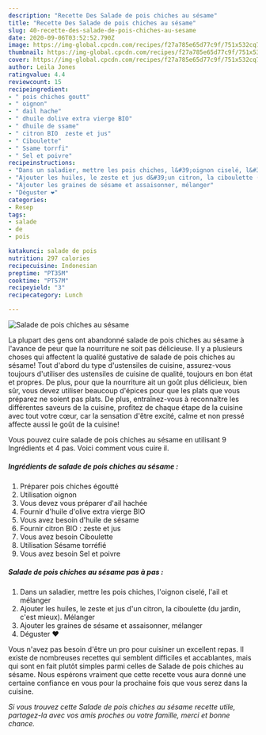 ```yaml
---
description: "Recette Des Salade de pois chiches au sésame"
title: "Recette Des Salade de pois chiches au sésame"
slug: 40-recette-des-salade-de-pois-chiches-au-sesame
date: 2020-09-06T03:52:52.790Z
image: https://img-global.cpcdn.com/recipes/f27a785e65d77c9f/751x532cq70/salade-de-pois-chiches-au-sesame-photo-principale-de-la-recette.jpg
thumbnail: https://img-global.cpcdn.com/recipes/f27a785e65d77c9f/751x532cq70/salade-de-pois-chiches-au-sesame-photo-principale-de-la-recette.jpg
cover: https://img-global.cpcdn.com/recipes/f27a785e65d77c9f/751x532cq70/salade-de-pois-chiches-au-sesame-photo-principale-de-la-recette.jpg
author: Leila Jones
ratingvalue: 4.4
reviewcount: 15
recipeingredient:
- " pois chiches goutt"
- " oignon"
- " dail hache"
- " dhuile dolive extra vierge BIO"
- " dhuile de ssame"
- " citron BIO  zeste et jus"
- " Ciboulette"
- " Ssame torrfi"
- " Sel et poivre"
recipeinstructions:
- "Dans un saladier, mettre les pois chiches, l&#39;oignon ciselé, l&#39;ail et mélanger"
- "Ajouter les huiles, le zeste et jus d&#39;un citron, la ciboulette (du jardin, c&#39;est mieux). Mélanger"
- "Ajouter les graines de sésame et assaisonner, mélanger"
- "Déguster ❤️"
categories:
- Resep
tags:
- salade
- de
- pois

katakunci: salade de pois 
nutrition: 297 calories
recipecuisine: Indonesian
preptime: "PT35M"
cooktime: "PT57M"
recipeyield: "3"
recipecategory: Lunch

---
```



![Salade de pois chiches au sésame](https://img-global.cpcdn.com/recipes/f27a785e65d77c9f/751x532cq70/salade-de-pois-chiches-au-sesame-photo-principale-de-la-recette.jpg)

La plupart des gens ont abandonné salade de pois chiches au sésame à l'avance de peur que la nourriture ne soit pas délicieuse. Il y a plusieurs choses qui affectent la qualité gustative de salade de pois chiches au sésame! Tout d'abord du type d'ustensiles de cuisine, assurez-vous toujours d'utiliser des ustensiles de cuisine de qualité, toujours en bon état et propres. De plus, pour que la nourriture ait un goût plus délicieux, bien sûr, vous devez utiliser beaucoup d'épices pour que les plats que vous préparez ne soient pas plats. De plus, entraînez-vous à reconnaître les différentes saveurs de la cuisine, profitez de chaque étape de la cuisine avec tout votre cœur, car la sensation d'être excité, calme et non pressé affecte aussi le goût de la cuisine!

<!--inarticleads1-->

Vous pouvez cuire salade de pois chiches au sésame en utilisant 9 Ingrédients et 4 pas. Voici comment vous cuire il.

##### Ingrédients de salade de pois chiches au sésame :

1. Préparer  pois chiches égoutté
1. Utilisation  oignon
1. Vous devez vous préparer  d&#39;ail hachée
1. Fournir  d&#39;huile d&#39;olive extra vierge BIO
1. Vous avez besoin  d&#39;huile de sésame
1. Fournir  citron BIO : zeste et jus
1. Vous avez besoin  Ciboulette
1. Utilisation  Sésame torréfié
1. Vous avez besoin  Sel et poivre




<!--inarticleads2-->

##### Salade de pois chiches au sésame pas à pas :

1. Dans un saladier, mettre les pois chiches, l&#39;oignon ciselé, l&#39;ail et mélanger
1. Ajouter les huiles, le zeste et jus d&#39;un citron, la ciboulette (du jardin, c&#39;est mieux). Mélanger
1. Ajouter les graines de sésame et assaisonner, mélanger
1. Déguster ❤️




<!--inarticleads1-->

<p>
Vous n'avez pas besoin d'être un pro pour cuisiner un excellent repas. Il existe de nombreuses recettes qui semblent difficiles et accablantes, mais qui sont en fait plutôt simples parmi celles de Salade de pois chiches au sésame. Nous espérons vraiment que cette recette vous aura donné une certaine confiance en vous pour la prochaine fois que vous serez dans la cuisine.
</p>

<p>
<i>Si vous trouvez cette Salade de pois chiches au sésame recette utile, partagez-la avec vos amis proches ou votre famille, merci et bonne chance.</i>
</p>
